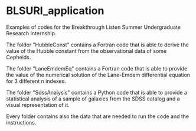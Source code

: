 # BLSURI_application
Examples of codes for the Breakthrough Listen Summer Undergraduate Research Internship. 

The folder "HubbleConst" contains a Fortran code that is able to derive the value of the Hubble constant from the observational data of some Cepheids.

The folder "LaneEmdemEq" contains a Fortran code that is able to provide the value of the numerical solution of the Lane-Emdem differential equation for 3 different n indexes.

The folder "SdssAnalysis" contains a Python code that is able to provide a statistical analysis of a sample of galaxies from the SDSS catalog and a visual representation of it.

Every folder contains also the data that are needed to run the code and the instructions.
